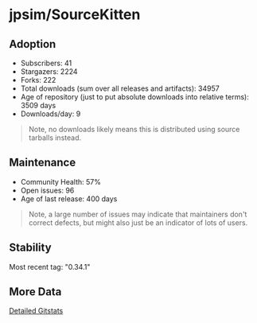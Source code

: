 # jpsim/SourceKitten

## Adoption

- Subscribers: 41
- Stargazers: 2224
- Forks: 222
- Total downloads (sum over all releases and artifacts): 34957
- Age of repository (just to put absolute downloads into relative terms): 3509 days
- Downloads/day: 9

> Note, no downloads likely means this is distributed using source tarballs instead.

## Maintenance

- Community Health: 57%
- Open issues: 96
- Age of last release: 400 days

> Note, a large number of issues may indicate that maintainers don't correct defects, but might also
> just be an indicator of lots of users.

## Stability

Most recent tag: "0.34.1"

## More Data

[Detailed Gitstats](/bazel-catalog/gitstats/jpsim/SourceKitten)

